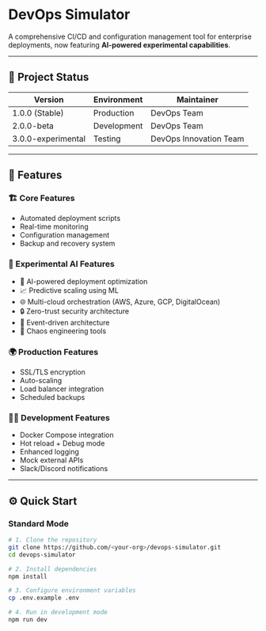 # DevOps Simulator

A comprehensive CI/CD and configuration management tool for enterprise deployments, now featuring **AI-powered experimental capabilities**.

---

## 🧩 Project Status

| Version | Environment | Maintainer |
|----------|--------------|-------------|
| 1.0.0 (Stable) | Production | DevOps Team |
| 2.0.0-beta | Development | DevOps Team |
| 3.0.0-experimental | Testing | DevOps Innovation Team |

---

## 🚀 Features

### 🏗️ Core Features
- Automated deployment scripts  
- Real-time monitoring  
- Configuration management  
- Backup and recovery system  

### 🧠 Experimental AI Features
- 🤖 AI-powered deployment optimization  
- 📈 Predictive scaling using ML  
- 🌐 Multi-cloud orchestration (AWS, Azure, GCP, DigitalOcean)  
- 🔒 Zero-trust security architecture  
- 🌊 Event-driven architecture  
- 🎯 Chaos engineering tools  

### 🌍 Production Features
- SSL/TLS encryption  
- Auto-scaling  
- Load balancer integration  
- Scheduled backups  

### 🧑‍💻 Development Features
- Docker Compose integration  
- Hot reload + Debug mode  
- Enhanced logging  
- Mock external APIs  
- Slack/Discord notifications  

---

## ⚙️ Quick Start

### Standard Mode
```bash
# 1. Clone the repository
git clone https://github.com/<your-org>/devops-simulator.git
cd devops-simulator

# 2. Install dependencies
npm install

# 3. Configure environment variables
cp .env.example .env

# 4. Run in development mode
npm run dev

